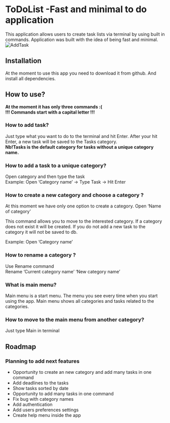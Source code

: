 # ToDoList -Fast and minimal to do application
This application allows users to create task lists via terminal by using built in commands. Application was built with the idea of being fast and minimal.
![AddTask](https://user-images.githubusercontent.com/89738691/144208608-077b6639-bd9b-40b1-8f46-55b1561d0ffc.gif)

## Installation
At the moment to use this app you need to download it from github. And install all dependencies. 

## How to use?
**At the moment it has only three commands :(**   
**!!! Сommands start with a capital letter !!!**

### How to add task?
Just type what you want to do to the terminal and hit Enter. After your hit Enter, a new task will be saved to the Tasks category.   
**Nb!Tasks is the default category for tasks without a unique category name.**

### How to add a task to a unique category?
Open category and then type the task   
Example: Open ‘Category name’ -> Type Task -> Hit Enter

### How to create a new category and choose a category ?
At this moment we have only one option to create a category. 
Open ‘Name of category’

This command allows you to move to the interested category. 
If a category does not exist it will be created. 
If you do not add a new task to the category it will not be saved to db.

Example:
Open ‘Category name’

### How to rename a category ?

Use Rename command   
Rename ‘Current category name’ ‘New category name’

### What is main menu?
Main menu is a start menu. The menu you see every time when you start using the app. Main menu shows all categories and tasks related to the categories.

### How to move to the main menu from another category?
Just type Main in terminal

## Roadmap

### Planning to add next features

* Opportunity to create an new category and add many tasks in one command
* Add deadlines to the tasks
* Show tasks sorted by date 
* Opportunity to add many tasks in one command 
* Fix bug with category names
* Add authentication 
* Add users preferences settings 
* Create help menu inside the app





